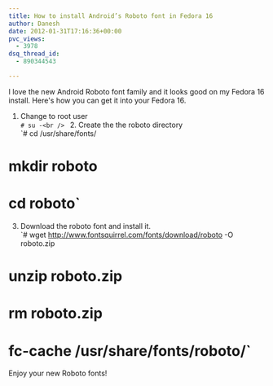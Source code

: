 ```yaml
---
title: How to install Android’s Roboto font in Fedora 16
author: Danesh
date: 2012-01-31T17:16:36+00:00
pvc_views:
  - 3978
dsq_thread_id:
  - 890344543

---
```

I love the new Android Roboto font family and it looks good on my Fedora 16 install. Here's how you can get it into your Fedora 16.

1. Change to root user  
`# su -<br />
` 2. Create the the roboto directory  
`# cd /usr/share/fonts/<br />
# mkdir roboto<br />
# cd roboto`  
3. Download the roboto font and install it.  
`# wget http://www.fontsquirrel.com/fonts/download/roboto -O roboto.zip<br />
# unzip roboto.zip<br />
# rm roboto.zip<br />
# fc-cache /usr/share/fonts/roboto/`

Enjoy your new Roboto fonts!